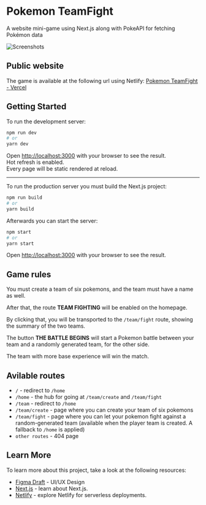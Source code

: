 # Pokemon TeamFight

A website mini-game using Next.js along with PokeAPI for fetching Pokémon data

![Screenshots](https://i.imgur.com/Y4cwaJq.png)

## Public website

The game is available at the following url using Netlify: [Pokemon TeamFight - Vercel](https://pokemonfight-nextjs.netlify.app/home)

## Getting Started

To run the development server:

```bash
npm run dev
# or
yarn dev
```

Open [http://localhost:3000](http://localhost:3000) with your browser to see the result.  
Hot refresh is enabled.  
Every page will be static rendered at reload.  

---

To run the production server you must build the Next.js project:

```bash
npm run build
# or
yarn build
```

Afterwards you can start the server:

```bash
npm start
# or
yarn start
```

Open [http://localhost:3000](http://localhost:3000) with your browser to see the result.

## Game rules

You must create a team of six pokemons, and the team must have a name as well.

After that, the route **TEAM FIGHTING** will be enabled on the homepage.

By clicking that, you will be transported to the `/team/fight` route, showing the summary of the two teams.

The button **THE BATTLE BEGINS** will start a Pokemon battle between your team and a randomly generated team, for the other side.

The team with more base experience will win the match.

## Avilable routes

* `/` - redirect to `/home`  
* `/home` - the hub for going at `/team/create` and `/team/fight`  
* `/team` - redirect to `/home`  
* `/team/create` - page where you can create your team of six pokemons  
* `/team/fight` - page where you can let your pokemon fight against a random-generated team (available when the player team is created. A fallback to `/home` is applied)  
* `other routes` - 404 page  

## Learn More

To learn more about this project, take a look at the following resources:

- [Figma Draft](https://www.figma.com/file/KqeyKRho3VP7yG6OXProON/Pokemon-Teamfight---Next.js?node-id=6%3A340&t=tQMEa62DopFgfc2u-1) - UI/UX Design
- [Next.js](https://nextjs.org/) - learn about Next.js.
- [Netlify](https://netlify.com/) - explore Netlify for serverless deployments.
